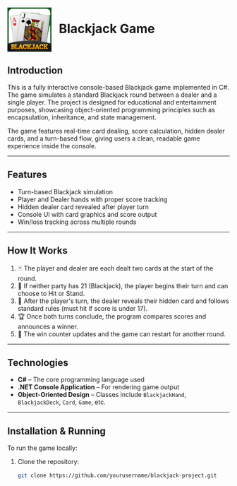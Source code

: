 <h1>
  <img src="asset/blackjack_transparent.png" width="100" style="vertical-align: middle; margin-right: 10px;">
  Blackjack Game
</h1>

## Introduction

This is a fully interactive console-based Blackjack game implemented in C#. The game simulates a standard Blackjack round between a dealer and a single player. The project is designed for educational and entertainment purposes, showcasing object-oriented programming principles such as encapsulation, inheritance, and state management.

The game features real-time card dealing, score calculation, hidden dealer cards, and a turn-based flow, giving users a clean, readable game experience inside the console.

---

## Features

- Turn-based Blackjack simulation
- Player and Dealer hands with proper score tracking
- Hidden dealer card revealed after player turn
- Console UI with card graphics and score output
- Win/loss tracking across multiple rounds

---

## How It Works

1. 🃏 The player and dealer are each dealt two cards at the start of the round.
2. 🎯 If neither party has 21 (Blackjack), the player begins their turn and can choose to Hit or Stand.
3. 🧠 After the player's turn, the dealer reveals their hidden card and follows standard rules (must hit if score is under 17).
4. 🏆 Once both turns conclude, the program compares scores and announces a winner.
5. 🔁 The win counter updates and the game can restart for another round.

---

## Technologies

- **C#** – The core programming language used
- **.NET Console Application** – For rendering game output
- **Object-Oriented Design** – Classes include `BlackjackHand`, `BlackjackDeck`, `Card`, `Game`, etc.

---

## Installation & Running

To run the game locally:

1. Clone the repository:
   ```bash
   git clone https://github.com/yourusername/blackjack-project.git
